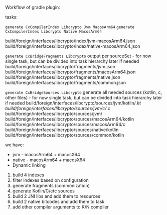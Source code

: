 Workflow of gradle plugin:

tasks:

`generate CxCompilerIndex Libcrypto Jvm MacosArm64`
`generate CxCompilerIndex Libcrypto Native MacosArm64`

build/foreign/interfaces/libcrypto/index/jvm-macosArm64.json
build/foreign/interfaces/libcrypto/index/native-macosArm64.json

`generate CxBridgeFragments Libcrypto`
output per sourceSet - for now single task, but can be divided into task hierarchy later if needed
build/foreign/interfaces/libcrypto/fragments/jvm.json
build/foreign/interfaces/libcrypto/fragments/macosArm64.json
build/foreign/interfaces/libcrypto/fragments/native.json
build/foreign/interfaces/libcrypto/fragments/common.json

`generate CxBridgeSources Libcrypto`
generate all needed sources (kotlin, c, other files) - for now single task, but can be divided into task hierarchy later
if needed
build/foreign/interfaces/libcrypto/sources/jvm/kotlin/*.kt
build/foreign/interfaces/libcrypto/sources/jvm/c/*.c
build/foreign/interfaces/libcrypto/sources/jvm/
build/foreign/interfaces/libcrypto/sources/macosArm64/kotlin
build/foreign/interfaces/libcrypto/sources/macosArm64/c
build/foreign/interfaces/libcrypto/sources/native/kotlin
build/foreign/interfaces/libcrypto/sources/common/kotlin

we have:

* jvm - macosArm64 + macosX64
* native - macosArm64 + macosX64
* Dynamic linking

1. build 4 indexes
2. filter indexes based on configuration
3. generate fragments (commonization)
4. generate Kotlin/C/etc sources
5. build 2 JNI libs and add them to resources
6. build 2 native bitcodes and add them to task
7. add other compiler arguments to K/N compiler

